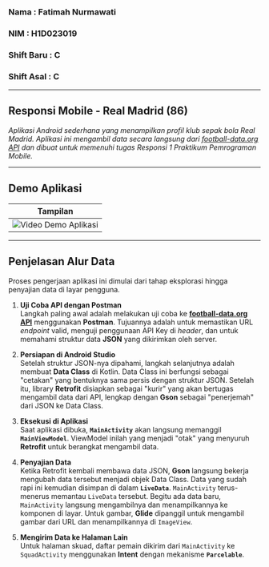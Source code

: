 ### Nama : Fatimah Nurmawati
### NIM : H1D023019
### Shift Baru : C
### Shift Asal : C

---

## Responsi Mobile - Real Madrid (86)

*Aplikasi Android sederhana yang menampilkan profil klub sepak bola Real Madrid. Aplikasi ini mengambil data secara langsung dari [football-data.org API](https://www.football-data.org/) dan dibuat untuk memenuhi tugas Responsi 1 Praktikum Pemrograman Mobile.*

---

## Demo Aplikasi
| Tampilan                                | 
|-----------------------------------------|
| ![Video Demo Aplikasi](assets/demo.gif) | 

---

## Penjelasan Alur Data

Proses pengerjaan aplikasi ini dimulai dari tahap eksplorasi hingga penyajian data di layar pengguna.

1.  **Uji Coba API dengan Postman**  
    Langkah paling awal adalah melakukan uji coba ke **[football-data.org API](https://www.football-data.org/)** menggunakan **Postman**. Tujuannya adalah untuk memastikan URL *endpoint* valid, menguji penggunaan API Key di *header*, dan untuk memahami struktur data **JSON** yang dikirimkan oleh server.

2.  **Persiapan di Android Studio**  
    Setelah struktur JSON-nya dipahami, langkah selanjutnya adalah membuat **Data Class** di Kotlin. Data Class ini berfungsi sebagai "cetakan" yang bentuknya sama persis dengan struktur JSON. Setelah itu, library **Retrofit** disiapkan sebagai "kurir" yang akan bertugas mengambil data dari API, lengkap dengan **Gson** sebagai "penerjemah" dari JSON ke Data Class.

3.  **Eksekusi di Aplikasi**  
    Saat aplikasi dibuka, **`MainActivity`** akan langsung memanggil **`MainViewModel`**. ViewModel inilah yang menjadi "otak" yang menyuruh **Retrofit** untuk berangkat mengambil data.

4.  **Penyajian Data**  
    Ketika Retrofit kembali membawa data JSON, **Gson** langsung bekerja mengubah data tersebut menjadi objek Data Class. Data yang sudah rapi ini kemudian disimpan di dalam **`LiveData`**. `MainActivity` terus-menerus memantau `LiveData` tersebut. Begitu ada data baru, `MainActivity` langsung mengambilnya dan menampilkannya ke komponen di layar. Untuk gambar, **Glide** dipanggil untuk mengambil gambar dari URL dan menampilkannya di `ImageView`.

5.  **Mengirim Data ke Halaman Lain**  
    Untuk halaman skuad, daftar pemain dikirim dari `MainActivity` ke `SquadActivity` menggunakan **Intent** dengan mekanisme **`Parcelable`**.